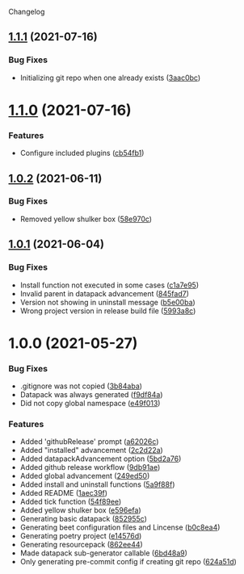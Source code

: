 Changelog

## [1.1.1](https://github.com/OrangeUtan/generator-beet/compare/v1.1.0...v1.1.1) (2021-07-16)


### Bug Fixes

* Initializing git repo when one already exists ([3aac0bc](https://github.com/OrangeUtan/generator-beet/commit/3aac0bce08d37aff4cded7111f677af5b715a188))

# [1.1.0](https://github.com/OrangeUtan/generator-beet/compare/v1.0.2...v1.1.0) (2021-07-16)


### Features

* Configure included plugins ([cb54fb1](https://github.com/OrangeUtan/generator-beet/commit/cb54fb1362f4558f2f150035143de68f84349448))

## [1.0.2](https://github.com/OrangeUtan/generator-beet/compare/v1.0.1...v1.0.2) (2021-06-11)


### Bug Fixes

* Removed yellow shulker box ([58e970c](https://github.com/OrangeUtan/generator-beet/commit/58e970cbccd4dfbb4750f11ab0b2f9e4a70a3e6e))

## [1.0.1](https://github.com/OrangeUtan/generator-beet/compare/v1.0.0...v1.0.1) (2021-06-04)


### Bug Fixes

* Install function not executed in some cases ([c1a7e95](https://github.com/OrangeUtan/generator-beet/commit/c1a7e95ec6601a6d7622377d3244287ea6c8f696))
* Invalid parent in datapack advancement ([845fad7](https://github.com/OrangeUtan/generator-beet/commit/845fad72a7016e0b14a5034e462b23a2398d7288))
* Version not showing in uninstall message ([b5e00ba](https://github.com/OrangeUtan/generator-beet/commit/b5e00ba11a87121efe7e6c67744e46f1b77648bc))
* Wrong project version in release build file ([5993a8c](https://github.com/OrangeUtan/generator-beet/commit/5993a8cd706413eb1a0522f671111061ce42ae77))

# 1.0.0 (2021-05-27)


### Bug Fixes

* .gitignore was not copied ([3b84aba](https://github.com/OrangeUtan/generator-beet/commit/3b84aba52afdc0d30602361c8f24b0b4a31f2b19))
* Datapack was always generated ([f9df84a](https://github.com/OrangeUtan/generator-beet/commit/f9df84ad696c00ce909c28c804e5a0bbb9d27a84))
* Did not copy global namespace ([e49f013](https://github.com/OrangeUtan/generator-beet/commit/e49f01300500f3917f9330bf28f2e6d349faa960))


### Features

* Added 'githubRelease' prompt ([a62026c](https://github.com/OrangeUtan/generator-beet/commit/a62026c0bdf30cc251ebd7b258958a8880b5916b))
* Added "installed" advancement ([2c2d22a](https://github.com/OrangeUtan/generator-beet/commit/2c2d22af0b1deb98153211140e5f9de468e62853))
* Added datapackAdvancement option ([5bd2a76](https://github.com/OrangeUtan/generator-beet/commit/5bd2a76767803fd7398b290a11c48e40680bfd03))
* Added github release workflow ([9db91ae](https://github.com/OrangeUtan/generator-beet/commit/9db91ae578aacd364a3813d4473a5075fcba80a1))
* Added global advancement ([249ed50](https://github.com/OrangeUtan/generator-beet/commit/249ed50effa16930a35e11ad1f103f25065d3610))
* Added install and uninstall functions ([5a9f88f](https://github.com/OrangeUtan/generator-beet/commit/5a9f88fcddbecdaec8c7901edecd1ed968b5026c))
* Added README ([1aec39f](https://github.com/OrangeUtan/generator-beet/commit/1aec39fbadb3d5f412c0703f682a632b50397fd0))
* Added tick function ([54f89ee](https://github.com/OrangeUtan/generator-beet/commit/54f89ee2492ed3b274540eee5df521ec41a6bc26))
* Added yellow shulker box ([e596efa](https://github.com/OrangeUtan/generator-beet/commit/e596efaf2f36132b08b9c869644aa230053fb93c))
* Generating basic datapack ([852955c](https://github.com/OrangeUtan/generator-beet/commit/852955ce14be365484bfd563893bbadde1fd88b9))
* Generating beet configuration files and Lincense ([b0c8ea4](https://github.com/OrangeUtan/generator-beet/commit/b0c8ea45662b3478a1da4f981f3c60d4116435c9))
* Generating poetry project ([e14576d](https://github.com/OrangeUtan/generator-beet/commit/e14576d7ddbaaf02d3a2435341471ac0c9e410aa))
* Generating resourcepack ([862ee44](https://github.com/OrangeUtan/generator-beet/commit/862ee444aab6add8426b30c06bf592e8c7be8de3))
* Made datapack sub-generator callable ([6bd48a9](https://github.com/OrangeUtan/generator-beet/commit/6bd48a9808c658f42fa7049a6b974190273baa28))
* Only generating pre-commit config if creating git repo ([624a51d](https://github.com/OrangeUtan/generator-beet/commit/624a51db55515c5b4ac310214224ddc5803235dd))
